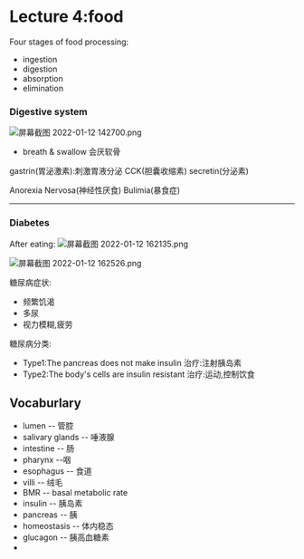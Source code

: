 # Lecture 4:food

Four stages of food processing:
* ingestion
* digestion
* absorption
* elimination

### Digestive system
![屏幕截图 2022-01-12 142700.png](https://s2.loli.net/2022/01/12/umAhZTrYaQiFz5f.png)

* breath & swallow
会厌软骨

gastrin(胃泌激素):刺激胃液分泌
CCK(胆囊收缩素)
secretin(分泌素)

Anorexia Nervosa(神经性厌食)
Bulimia(暴食症)

----
### Diabetes
After eating:
![屏幕截图 2022-01-12 162135.png](https://s2.loli.net/2022/01/12/yRQrqovbSLzwVdx.png)

![屏幕截图 2022-01-12 162526.png](https://s2.loli.net/2022/01/12/XQtOegF1AMGKsuk.png)

糖尿病症状:
* 频繁饥渴
* 多尿
* 视力模糊,疲劳

糖尿病分类:
* Type1:The pancreas does not make insulin
治疗:注射胰岛素
* Type2:The body's cells are insulin resistant
治疗:运动,控制饮食

## Vocaburlary
* lumen -- 管腔
* salivary glands -- 唾液腺
* intestine -- 肠
* pharynx --咽
* esophagus -- 食道
* villi -- 绒毛
* BMR -- basal metabolic rate
* insulin -- 胰岛素
* pancreas -- 胰
* homeostasis -- 体内稳态
* glucagon -- 胰高血糖素
* 